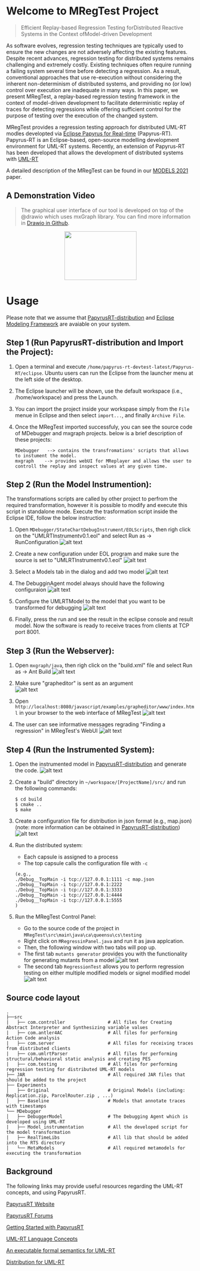 # Welcome to MRegTest Project  
> Efficient Replay-based Regression Testing forDistributed Reactive Systems in the Context ofModel-driven Development

As software evolves, regression testing techniques are typically used to ensure the new changes are not adversely affecting the existing features. Despite recent advances, regression testing for distributed systems remains challenging and extremely costly. Existing techniques often require running a failing system several time before detecting a regression. As a result, conventional approaches that use re-execution without considering the inherent non-determinism of distributed systems, and providing no (or low) control over execution are inadequate in many ways. In this paper, we present MRegTest, a replay-based regression testing framework in the context of model-driven development to facilitate deterministic replay of traces for detecting regressions while offering sufficient control for the purpose of testing over the execution of the changed system.

MRegTest provides a regression testing approach for distributed UML-RT modles developted via [Eclipse Papyrus for Real-time](https://eclipse.org/papyrus-rt/) (Papyrus-RT). Papyrus-RT is an Eclipse-based, open-source modelling development environment for UML-RT systems. Recently, an extension of Papyrus-RT has been developed that allows the development of distributed systems with [UML-RT](https://github.com/kjahed/papyrusrt-distribution)


A detailed description of the MRegTest can be found in our [MODELS 2021](https://github.com/MajidGitHubRepos/MRegTest/blob/main/MRegTest_technicalPaper.pdf) paper.

## A Demonstration Video
> The graphical user interface of our tool is developed on top of the   @drawio which uses mxGraph library. You can find more information in [Drawio in Github](https://github.com/jgraph/drawio).


[<p style="text-align:center;"><img src="https://i.ibb.co/nbM8rL6/You-Tube-icon.png" width="193" height="130"></p>](https://www.youtube.com/watch?v=Gi5auwV3L5o)


# Usage
Please note that we assume that [PapyrusRT-distribution](https://github.com/kjahed/papyrusrt-distribution) and [Eclipse Modeling Framework](https://www.eclipse.org/modeling/emf/) are avaiable on your system.
## Step 1 (Run PapyrusRT-distribution and Import the Project):

1. Open a terminal and execute  ```/home/papyrus-rt-devtest-latest/Papyrus-RT/eclipse```. Ubuntu users can run the Eclipse from the launcher menu at the left side of the desktop.

2. The Eclipse launcher will be shown, use the default workspace (i.e., /home/workspace) and press the Launch.

3. You can import the project inside your workspase simply from the ```File``` menue in Eclipse and then select ```import...```, and finally ```Archive File```.

4. Once the MRegTest imported successfuly, you can see the source code of MDebugger and mxgraph projects. below is a brief description of these projects: 
    ```
    MDebugger   --> contains the transfromations' scripts that allows to instument the model.
    mxgraph    --> provides webUI for MReplayer and allows the user to controll the replay and inspect values at any given time.
    ```
## Step 2 (Run the Model Instrumention): 
The transformations scripts are called by other project to perfrom the required transformation, however it is possible to modify and execute this script in standalone mode. Execute the trasformation script inside the Eclipse IDE, follow the below instruction:

1. Open ```MDebugger/StateChartDebugInstrument/EOLScripts```, then righ click on the "UMLRTInstrumentv0.1.eol" and select Run as -> RunConfiguration
    ![alt text](https://github.com/moji1/MDebugger/blob/master/StateChartDebugInstrument/Screenshots/Step1.png)
    
2. Create a new configuration under EOL program and make sure the source is set to "UMLRTInstrumentv0.1.eol"
    ![alt text](https://github.com/moji1/MDebugger/blob/master/StateChartDebugInstrument/Screenshots/Step2.png)
    
3. Select a Models tab in the dialog and add two model
    ![alt text](https://github.com/moji1/MDebugger/blob/master/StateChartDebugInstrument/Screenshots/Step3.png)
    
4. The DebugginAgent model always should have the following configuraion
    ![alt text](https://github.com/moji1/MDebugger/blob/master/StateChartDebugInstrument/Screenshots/Step4.png)

5. Configure the UMLRTModel to the model that you want to be transformed for debugging
    ![alt text](https://github.com/moji1/MDebugger/blob/master/StateChartDebugInstrument/Screenshots/Step5.png)

6. Finally, press the run and see the result in the eclipse console and result model. Now the software is ready to receive traces from clients at TCP port 8001.

## Step 3 (Run the Webserver): 
1. Open ```mxgraph/java```, then righ click on the "build.xml" file and select Run as -> Ant Build
    ![alt text](https://github.com/MajidGitHubRepos/MReplayer/blob/master/src/main/resources/Screenshots/mxgraph1.png)

2. Make sure "grapheditor" is sent as an argument    
     ![alt text](https://github.com/MajidGitHubRepos/MReplayer/blob/master/src/main/resources/Screenshots/mxgraph2.png)
   
3. Open ```http://localhost:8080/javascript/examples/grapheditor/www/index.html``` in your browser to the web interface of MRegTest
    ![alt text](https://github.com/MajidGitHubRepos/MReplayer/blob/master/src/main/resources/Screenshots/mxgraph3.png)
4. The user can see informative messages regrading "Finding a regression" in MRegTest's WebUI
    ![alt text](https://github.com/MajidGitHubRepos/MRegTest/blob/main/src/main/resources/regressionFound.png)

## Step 4 (Run the Instrumented System):
1. Open the instrumented model in [PapyrusRT-distribution](https://github.com/kjahed/papyrusrt-distribution) and generate the code. 
    ![alt text](https://github.com/MajidGitHubRepos/MReplayer/blob/master/src/main/resources/Screenshots/code1.png)
2. Create a "build" directory in ```~/workspace/[ProjectName]/src/``` and run the following commands:
    ```
    $ cd build
    $ cmake ..
    $ make
    ```
3. Create a configuration file for distribution in json format (e.g., map.json)
(note: more information can be obtained in [PapyrusRT-distribution](https://github.com/kjahed/papyrusrt-distribution))
    ![alt text](https://github.com/MajidGitHubRepos/MReplayer/blob/master/src/main/resources/Screenshots/code2.png)

4. Run the distributed system:
    - Each capsule is assigned to a process
    - The top capsule calls the configuration file with ```-c```
     ```
     (e.g.,
    ./Debug__TopMain -i tcp://127.0.0.1:1111 -c map.json
    ./Debug__TopMain -i tcp://127.0.0.1:2222
    ./Debug__TopMain -i tcp://127.0.0.1:3333
    ./Debug__TopMain -i tcp://127.0.0.1:4444
    ./Debug__TopMain -i tcp://127.0.0.1:5555
     )
     ```
4. Run the MRegTest Control Panel:
    - Go to the source code of the project in ```MRegTest\src\main\java\ca\queensu\cs\testing```
    - Right click on ```MRegressinPanel.java``` and run it as java applcation.
    - Then, the following window with two tabs will pop up. 
    - The first tab ```mutants generator``` provides you with the functionality for generating mutants from a model
    ![alt text](https://github.com/MajidGitHubRepos/MRegTest/blob/main/src/main/resources/RegressionTesting.png)
    - The second tab ```RegressionTest``` allows you to perform regression testing on either multiple modified models or signel modified model
    ![alt text](https://github.com/MajidGitHubRepos/MRegTest/blob/main/src/main/resources/mutantsgenerator.png)

## Source code layout
    .
    ├──src
    |   ├── com.controller                # All files for Creating Abstract Interpreter and Synthesizing variable values
    |   ├── com.antler4AC                 # All files for performing Action Code analysis  
    |   ├── com.server                    # All files for receiving traces from distributed clients
    |   ├── com.umlrtParser               # All files for performing structural/behavioral static analysis and creating PES
    |   ├── com.testing                   # All files for performing regression testing for distributed UML-RT models
    ├── JAR                               # All required JAR files that should be added to the project 
    ├── Experiments                   
    │   ├── Original                      # Original Models (including: Replication.zip, ParcelRouter.zip , ...)
    │   ├── Baseline                      # Models that annotate traces with timestamps
    └── MDebugger                     
    │   ├── DebuggerModel                 # The Debugging Agent which is developed using UML-RT  
    |   ├── Model_instrumentation         # All the developed script for the model transformation 
    |   ├── RealTimeLibs                  # All lib that should be added into the RTS directory
    │   └── MetaModels                    # All required metamodels for executing the transformation
    

## Background

The following links may provide useful resources regarding the UML-RT concepts, and using PapyrusRT.

[PapyrusRT Website](https://eclipse.org/papyrus-rt/)

[PapyrusRT Forums](https://www.eclipse.org/forums/index.php/f/314/)

[Getting Started with PapyrusRT](https://wiki.eclipse.org/Papyrus-RT/User/User_Guide/Getting_Started)

[UML-RT Language Concepts](https://pdfs.semanticscholar.org/7fae/fac63155a404e431c97201f89fc8c37a7d62.pdf)

[An executable formal semantics for UML-RT](https://link.springer.com/article/10.1007/s10270-014-0399-z)

[Distribution for UML-RT](https://github.com/kjahed/papyrusrt-distribution)
